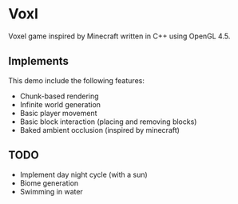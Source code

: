 # Voxl

Voxel game inspired by Minecraft written in C++ using OpenGL 4.5.

## Implements

This demo include the following features:

- Chunk-based rendering
- Infinite world generation
- Basic player movement
- Basic block interaction (placing and removing blocks)
- Baked ambient occlusion (inspired by minecraft)

## TODO

- Implement day night cycle (with a sun)
- Biome generation
- Swimming in water